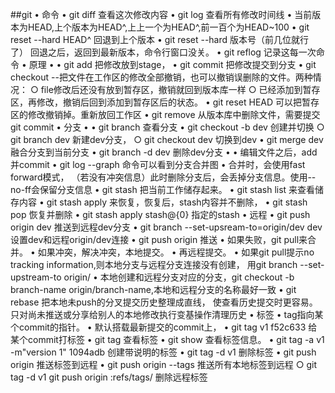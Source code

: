##git
	• 命令
	• git diff   查看这次修改内容
	• git log    查看所有修改时间线
	• 当前版本为HEAD,上个版本为HEAD^,上上一个为HEAD^,前一百个为HEAD~100
	• git reset --hard HEAD^   回退到上个版本
	• git reset --hard 版本号（前几位就行了） 回退之后，返回到最新版本，命令行窗口没关。
	• git reflog   记录这每一次命令
	• 原理
	• 
	• git add 把修改放到stage，
	• git commit  把修改提交到分支
	• git checkout --<file>把文件在工作区的修改全部撤销，也可以撤销误删除的文件。两种情况：
		○ file修改后还没有放到暂存区，撤销就回到版本库一样
		○ 已经添加到暂存区，再修改，撤销后回到添加到暂存区后的状态。
	• git reset HEAD <file>可以把暂存区的修改撤销掉。重新放回工作区
	• git remove <file> 从版本库中删除文件，需要提交   git commit
	• 分支
	• 
	• git branch 查看分支
	• git checkout -b dev  创建并切换
		○ git branch dev    新建dev分支，
		○ git checkout dev    切换到dev
	• git merge dev   融合分支到当前分支
	• git branch -d dev    删除dev分支
	• 
	• 编辑文件之后，add并commit
	• git log --graph    命令可以看到分支合并图
	• 合并时，会使用fast forward模式， （若没有冲突信息）此时删除分支后，会丢掉分支信息。使用--no-ff会保留分支信息
	• git stash  把当前工作储存起来。
	• git stash list 来查看储存内容
	• git stash apply  来恢复，恢复后，stash内容并不删除，
	• git stash pop  恢复并删除
	• git stash apply stash@{0}  指定的stash
	• 远程
	• git push origin dev    推送到远程dev分支
	• git branch --set-upsream-to=origin/dev dev   设置dev和远程origin/dev连接
	• git push origin <branch-name>推送
	• 如果失败，git pull来合并。
	• 如果冲突，解决冲突，本地提交。
	• 再远程提交。
	• 如果git pull提示no tracking information,则本地分支与远程分支连接没有创建， 用git branch --set-upstream-to <branch-name> origin/<branch-name>
	• 本地创建和远程分支对应的分支，git checkout -b branch-name origin/branch-name,本地和远程分支的名称最好一致
	• git rebase 把本地未push的分叉提交历史整理成直线， 使查看历史提交时更容易。只对尚未推送或分享给别人的本地修改执行变基操作清理历史
	• 标签
	• tag指向某个commit的指针。
	• 默认搭载最新提交的commit上，
	• git tag v1 f52c633  给某个commit打标签
	• git tag  查看标签
	• git show <tagname>  查看标签信息。
	• git tag -a v1 -m"version 1" 1094adb   创建带说明的标签
	• git tag -d v1   删除标签
	• git push origin <tagname>   推送标签到远程
	• git push origin --tags 推送所有本地标签到远程
		○ git tag -d v1
git push origin :refs/tags/<tagname>      删除远程标签
